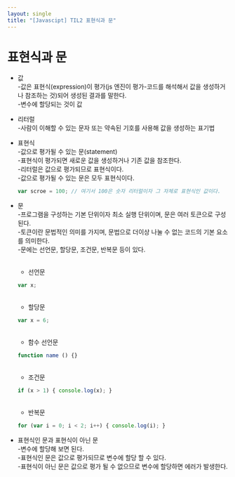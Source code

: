 ```yaml
---
layout: single
title: "[Javascipt] TIL2 표현식과 문"
---
```


# 표현식과 문

- 값        
    -값은 표현식(expression)이 평가(js 엔진이 평가-코드를 해석해서 값을 생성하거나 참조하는 것)되어 생성된 결과를 말한다.       
    -변수에 할당되는 것이 값
    
- 리터럴        
    -사람이 이해할 수 있는 문자 또는 약속된 기호를 사용해 값을 생성하는 표기법
    
- 표현식        
    -값으로 평가될 수 있는 문(statement)        
    -표현식이 평가되면 새로운 값을 생성하거나 기존 값을 참조한다.       
    -리터럴은 값으로 평가되므로 표현식이다.     
    -값으로 평가될 수 있는 문은 모두 표현식이다.        
    
    ```jsx
    var scroe = 100; // 여기서 100은 숫자 리터럴이자 그 자체로 표현식인 값이다.
    ```
    
- 문        
    -프로그램을 구성하는 기본 단위이자 최소 실행 단위이며, 문은 여러 토큰으로 구성된다.     
    -토큰이란 문법적인 의미를 가지며, 문법으로 더이상 나눌 수 없는 코드의 기본 요소를 의미한다.     
    -문에는 선언문, 할당문, 조건문, 반복문 등이 있다.       
    <br>

    - 선언문
    ```jsx
    var x;
    ```
    
    <br>

    - 할당문
    
    ```jsx
    var x = 6;
    ```
    
    <br>

    - 함수 선언문
    
    ```jsx
    function name () {}
    ```
    
    <br>

    - 조건문
    
    ```jsx
    if (x > 1) { console.log(x); }
    ```
    
    <br>

    - 반복문
    
    ```jsx
    for (var i = 0; i < 2; i++) { console.log(i); }
    ```
    
- 표현식인 문과 표현식이 아닌 문     
        -변수에 할당해 보면 된다.       
        -표현식인 문은 값으로 평가되므로 변수에 할당 할 수 있다.        
        -표현식이 아닌 문은 값으로 평가 될 수 없으므로 변수에 할당하면 에러가 발생한다.     